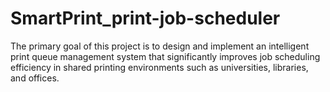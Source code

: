 # SmartPrint_print-job-scheduler
The primary goal of this project is to design and implement an intelligent print queue management system that significantly improves job scheduling efficiency in shared printing environments such as universities, libraries, and offices.
